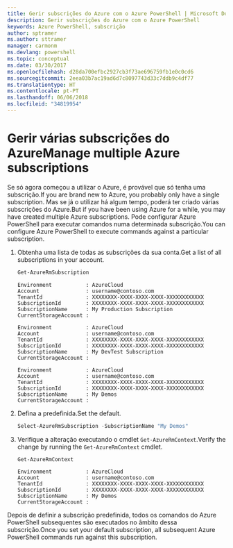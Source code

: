 ```yaml
---
title: Gerir subscrições do Azure com o Azure PowerShell | Microsoft Docs
description: Gerir subscrições do Azure com o Azure PowerShell
keywords: Azure PowerShell, subscrição
author: sptramer
ms.author: sttramer
manager: carmonm
ms.devlang: powershell
ms.topic: conceptual
ms.date: 03/30/2017
ms.openlocfilehash: d28da700efbc2927cb3f73ae696759fb1e0c0cd6
ms.sourcegitcommit: 2eea03b7ac19ad6d7c8097743d33c7ddb9c4df77
ms.translationtype: HT
ms.contentlocale: pt-PT
ms.lasthandoff: 06/06/2018
ms.locfileid: "34819954"
---
```

# <a name="manage-multiple-azure-subscriptions"></a><span data-ttu-id="e182a-104">Gerir várias subscrições do Azure</span><span class="sxs-lookup"><span data-stu-id="e182a-104">Manage multiple Azure subscriptions</span></span>

<span data-ttu-id="e182a-105">Se só agora começou a utilizar o Azure, é provável que só tenha uma subscrição.</span><span class="sxs-lookup"><span data-stu-id="e182a-105">If you are brand new to Azure, you probably only have a single subscription.</span></span> <span data-ttu-id="e182a-106">Mas se já o utilizar há algum tempo, poderá ter criado várias subscrições do Azure.</span><span class="sxs-lookup"><span data-stu-id="e182a-106">But if you have been using Azure for a while, you may have created multiple Azure subscriptions.</span></span> <span data-ttu-id="e182a-107">Pode configurar Azure PowerShell para executar comandos numa determinada subscrição.</span><span class="sxs-lookup"><span data-stu-id="e182a-107">You can configure Azure PowerShell to execute commands against a particular subscription.</span></span>

1. <span data-ttu-id="e182a-108">Obtenha uma lista de todas as subscrições da sua conta.</span><span class="sxs-lookup"><span data-stu-id="e182a-108">Get a list of all subscriptions in your account.</span></span>

    ```powershell
    Get-AzureRmSubscription
    ```

    ```
    Environment           : AzureCloud
    Account               : username@contoso.com
    TenantId              : XXXXXXXX-XXXX-XXXX-XXXX-XXXXXXXXXXXX
    SubscriptionId        : XXXXXXXX-XXXX-XXXX-XXXX-XXXXXXXXXXXX
    SubscriptionName      : My Production Subscription
    CurrentStorageAccount :

    Environment           : AzureCloud
    Account               : username@contoso.com
    TenantId              : XXXXXXXX-XXXX-XXXX-XXXX-XXXXXXXXXXXX
    SubscriptionId        : XXXXXXXX-XXXX-XXXX-XXXX-XXXXXXXXXXXX
    SubscriptionName      : My DevTest Subscription
    CurrentStorageAccount :

    Environment           : AzureCloud
    Account               : username@contoso.com
    TenantId              : XXXXXXXX-XXXX-XXXX-XXXX-XXXXXXXXXXXX
    SubscriptionId        : XXXXXXXX-XXXX-XXXX-XXXX-XXXXXXXXXXXX
    SubscriptionName      : My Demos
    CurrentStorageAccount :
    ```

2. <span data-ttu-id="e182a-109">Defina a predefinida.</span><span class="sxs-lookup"><span data-stu-id="e182a-109">Set the default.</span></span>

    ```powershell
    Select-AzureRmSubscription -SubscriptionName "My Demos"
    ```

3. <span data-ttu-id="e182a-110">Verifique a alteração executando o cmdlet `Get-AzureRmContext`.</span><span class="sxs-lookup"><span data-stu-id="e182a-110">Verify the change by running the `Get-AzureRmContext` cmdlet.</span></span>

    ```powershell
    Get-AzureRmContext
    ```

    ```
    Environment           : AzureCloud
    Account               : username@contoso.com
    TenantId              : XXXXXXXX-XXXX-XXXX-XXXX-XXXXXXXXXXXX
    SubscriptionId        : XXXXXXXX-XXXX-XXXX-XXXX-XXXXXXXXXXXX
    SubscriptionName      : My Demos
    CurrentStorageAccount :
    ```

<span data-ttu-id="e182a-111">Depois de definir a subscrição predefinida, todos os comandos do Azure PowerShell subsequentes são executados no âmbito dessa subscrição.</span><span class="sxs-lookup"><span data-stu-id="e182a-111">Once you set your default subscription, all subsequent Azure PowerShell commands run against this subscription.</span></span>
